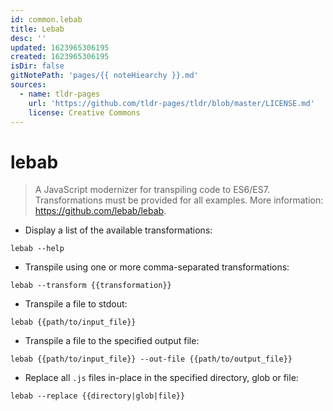 ```yaml
---
id: common.lebab
title: Lebab
desc: ''
updated: 1623965306195
created: 1623965306195
isDir: false
gitNotePath: 'pages/{{ noteHiearchy }}.md'
sources:
  - name: tldr-pages
    url: 'https://github.com/tldr-pages/tldr/blob/master/LICENSE.md'
    license: Creative Commons
---
```

# lebab

> A JavaScript modernizer for transpiling code to ES6/ES7.
> Transformations must be provided for all examples.
> More information: <https://github.com/lebab/lebab>.

- Display a list of the available transformations:

`lebab --help`

- Transpile using one or more comma-separated transformations:

`lebab --transform {{transformation}}`

- Transpile a file to stdout:

`lebab {{path/to/input_file}}`

- Transpile a file to the specified output file:

`lebab {{path/to/input_file}} --out-file {{path/to/output_file}}`

- Replace all `.js` files in-place in the specified directory, glob or file:

`lebab --replace {{directory|glob|file}}`

